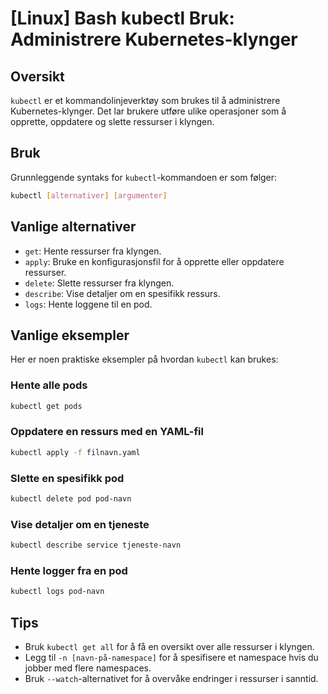 # [Linux] Bash kubectl Bruk: Administrere Kubernetes-klynger

## Oversikt
`kubectl` er et kommandolinjeverktøy som brukes til å administrere Kubernetes-klynger. Det lar brukere utføre ulike operasjoner som å opprette, oppdatere og slette ressurser i klyngen.

## Bruk
Grunnleggende syntaks for `kubectl`-kommandoen er som følger:

```bash
kubectl [alternativer] [argumenter]
```

## Vanlige alternativer
- `get`: Hente ressurser fra klyngen.
- `apply`: Bruke en konfigurasjonsfil for å opprette eller oppdatere ressurser.
- `delete`: Slette ressurser fra klyngen.
- `describe`: Vise detaljer om en spesifikk ressurs.
- `logs`: Hente loggene til en pod.

## Vanlige eksempler
Her er noen praktiske eksempler på hvordan `kubectl` kan brukes:

### Hente alle pods
```bash
kubectl get pods
```

### Oppdatere en ressurs med en YAML-fil
```bash
kubectl apply -f filnavn.yaml
```

### Slette en spesifikk pod
```bash
kubectl delete pod pod-navn
```

### Vise detaljer om en tjeneste
```bash
kubectl describe service tjeneste-navn
```

### Hente logger fra en pod
```bash
kubectl logs pod-navn
```

## Tips
- Bruk `kubectl get all` for å få en oversikt over alle ressurser i klyngen.
- Legg til `-n [navn-på-namespace]` for å spesifisere et namespace hvis du jobber med flere namespaces.
- Bruk `--watch`-alternativet for å overvåke endringer i ressurser i sanntid.